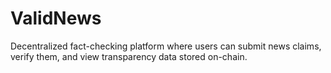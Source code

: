 # ValidNews
Decentralized fact-checking platform where users can submit news claims, verify them, and view transparency data stored on-chain.
